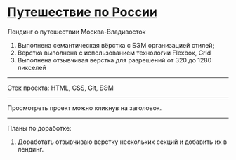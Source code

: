 # [Путешествие по России](https://evgeniypanin.github.io/training_landing/)

Лендинг о путешествии Москва-Владивосток
<ol>
  <li>Выполнена семантическая вёрстка с БЭМ организацией стилей;</li>  
  <li>Верстка выполнена с использованием технологии Flexbox, Grid</li>
  <li>Выполнена отзывчивая верстка для разрешений от 320 до 1280 пикселей</li>
</ol> 

---
Cтек проекта: HTML, CSS, Git, БЭМ


---
Просмотреть проект можно кликнув на заголовок.

---
Планы по доработке:
1. Доработать отзывчиваю верстку нескольких секций и добавить их в лендинг.


